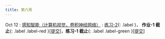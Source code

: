 ```yaml
---
title: 第六周
---
```


Oct 12
: [感知智能（计算机视觉，卷积神经网络）](#)
  : [练习-2](#){: .label }， **作业-1 截止**{: .label .label-red }\[[提交](https://bhpan.buaa.edu.cn/link/AA70F529789A5A452FBE51AFDF273DF403)\]，**练习-1 截止**{: .label .label-green }\[[提交](https://bhpan.buaa.edu.cn/link/AA8E1A2E6778FF4204AAEEF04D44BA2DF5)\]

<!-- https://bhpan.buaa.edu.cn/link/AA8E1A2E6778FF4204AAEEF04D44BA2DF5
文件夹名：练习-1-提交
有效期限：2023-10-28 23:57 -->

<!-- https://bhpan.buaa.edu.cn/link/AA70F529789A5A452FBE51AFDF273DF403
文件夹名：作业-1-提交
有效期限：2023-10-31 17:01 -->
